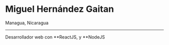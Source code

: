 # Miguel Hernández Gaitan

Managua, Nicaragua

------------

Desarrollador web con **ReactJS, y **NodeJS
